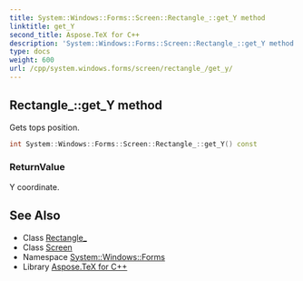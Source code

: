 ```yaml
---
title: System::Windows::Forms::Screen::Rectangle_::get_Y method
linktitle: get_Y
second_title: Aspose.TeX for C++
description: 'System::Windows::Forms::Screen::Rectangle_::get_Y method. Gets tops position in C++.'
type: docs
weight: 600
url: /cpp/system.windows.forms/screen/rectangle_/get_y/
---
```

## Rectangle_::get_Y method


Gets tops position.

```cpp
int System::Windows::Forms::Screen::Rectangle_::get_Y() const
```


### ReturnValue

Y coordinate.

## See Also

* Class [Rectangle_](../)
* Class [Screen](../../)
* Namespace [System::Windows::Forms](../../../)
* Library [Aspose.TeX for C++](../../../../)
